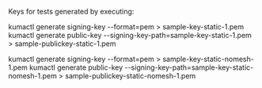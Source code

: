 Keys for tests generated by executing:

kumactl generate signing-key --format=pem > sample-key-static-1.pem
kumactl generate public-key --signing-key-path=sample-key-static-1.pem > sample-publickey-static-1.pem

kumactl generate signing-key --format=pem > sample-key-static-nomesh-1.pem
kumactl generate public-key --signing-key-path=sample-key-static-nomesh-1.pem > sample-publickey-static-nomesh-1.pem
